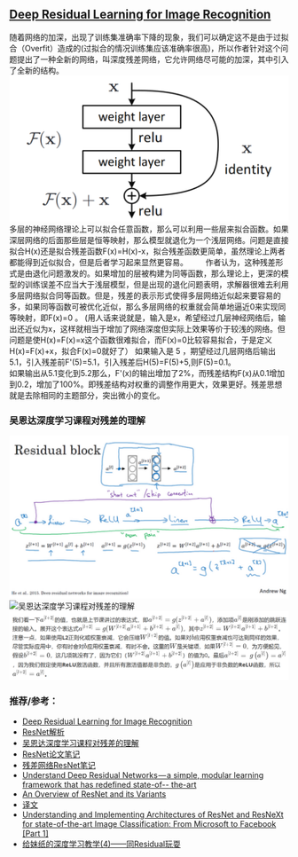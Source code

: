 ﻿## [Deep Residual Learning for Image Recognition](https://zhuanlan.zhihu.com/p/28413039)
随着网络的加深，出现了训练集准确率下降的现象，我们可以确定这不是由于过拟合（Overfit）造成的(过拟合的情况训练集应该准确率很高)，所以作者针对这个问题提出了一种全新的网络，叫深度残差网络，它允许网络尽可能的加深，其中引入了全新的结构。 
![resnet_block](../sources/resnet_block.PNG) 
多层的神经网络理论上可以拟合任意函数，那么可以利用一些层来拟合函数。如果深层网络的后面那些层是恒等映射，那么模型就退化为一个浅层网络。问题是直接拟合H(x)还是拟合残差函数F(x)=H(x)-x，拟合残差函数更简单，虽然理论上两者都能得到近似拟合，但是后者学习起来显然更容易。
　　作者认为，这种残差形式是由退化问题激发的。如果增加的层被构建为同等函数，那么理论上，更深的模型的训练误差不应当大于浅层模型，但是出现的退化问题表明，求解器很难去利用多层网络拟合同等函数。但是，残差的表示形式使得多层网络近似起来要容易的多，如果同等函数可被优化近似，那么多层网络的权重就会简单地逼近0来实现同等映射，即F(x)=0  。
(用人话来说就是，输入是x，希望经过几层神经网络后，输出还近似为x，这样就相当于增加了网络深度但实际上效果等价于较浅的网络。但问题是使H(x)=F(x)=x这个函数很难拟合，而F(x)=0比较容易拟合，于是定义H(x)=F(x)+x，拟合F(x)=0就好了）
如果输入是 5 ，期望经过几层网络后输出 5.1，引入残差前F'(5)=5.1，引入残差后H(5)=F(5)+5,则F(5)=0.1。  
如果输出从5.1变化到5.2那么，F'(x)的输出增加了2%，而残差结构F(x)从0.1增加到0.2，增加了100%。即残差结构对权重的调整作用更大，效果更好。残差思想就是去除相同的主题部分，突出微小的变化。
### 吴恩达深度学习课程对残差的理解
![吴恩达深度学习课程对残差的理解](../sources/resnet_NG2.PNG)
![吴恩达深度学习课程对残差的理解](../sources/resnet_NG3.PNG)
![吴恩达深度学习课程对残差的理解](../sources/resnet_NG1.PNG)

### 推荐/参考：
- [Deep Residual Learning for Image Recognition](https://zhuanlan.zhihu.com/p/28413039)
- [ResNet解析](https://blog.csdn.net/lanran2/article/details/79057994)
- [吴恩达深度学习课程对残差的理解](http://www.ai-start.com/dl2017/html/lesson4-week2.html)
- [ResNet论文笔记](https://blog.csdn.net/wspba/article/details/56019373)
- [残差网络ResNet笔记](https://www.jianshu.com/p/e58437f39f65)
- [Understand Deep Residual Networks — a simple, modular learning framework that has redefined state-of-- the-art](https://blog.waya.ai/deep-residual-learning-9610bb62c355)
- [An Overview of ResNet and its Variants](https://towardsdatascience.com/an-overview-of-resnet-and-its-variants-5281e2f56035)     
- [译文](https://www.jianshu.com/p/46d76bd56766)
- [Understanding and Implementing Architectures of ResNet and ResNeXt for state-of-the-art Image Classification: From Microsoft to Facebook [Part 1]](https://medium.com/@14prakash/understanding-and-implementing-architectures-of-resnet-and-resnext-for-state-of-the-art-image-cf51669e1624)
- [给妹纸的深度学习教学(4)——同Residual玩耍](https://zhuanlan.zhihu.com/p/28413039)
